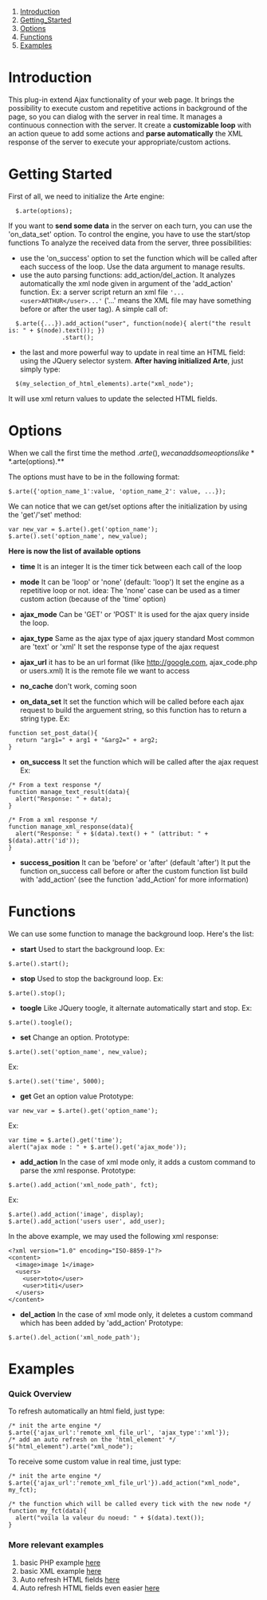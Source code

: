   1. [Introduction](#Introduction.md)
  1. [Getting\_Started](#Getting_Started.md)
  1. [Options](#Options.md)
  1. [Functions](#Functions.md)
  1. [Examples](#Examples.md)


# Introduction #

This plug-in extend Ajax functionality of your web page. It brings the possibility to execute custom and repetitive actions in background of the page, so you can dialog with the server in real time.
It manages a continuous connection with the server. It create a **customizable loop** with an action queue to add some actions and **parse automatically** the XML response of the server to execute your appropriate/custom actions.



# Getting Started #

First of all, we need to initialize the Arte engine:
```
  $.arte(options);
```
If you want to **send some data** in the server on each turn, you can use the 'on\_data\_set' option.
To control the engine, you have to use the start/stop functions
To analyze the received data from the server, three possibilities:
  * use the 'on\_success' option to set the function which will be called after each success of the loop. Use the data argument to manage results.
  * use the auto parsing functions: add\_action/del\_action. It analyzes automatically the xml node given in argument of the 'add\_action' function.
Ex: a server script return an xml file `'...<user>ARTHUR</user>...'` ('...' means the XML file may have something before or after the user tag). A simple call of:
```
  $.arte({...}).add_action("user", function(node){ alert("the result is: " + $(node).text()); })
               .start();
```
  * the last and more powerful way to update in real time an HTML field: using the JQuery selector system. **After having initialized Arte**, just simply type:
```
  $(my_selection_of_html_elements).arte("xml_node");
```
It will use xml return values to update the selected HTML fields.



# Options #

When we call the first time the method $.arte(), we can add some options like **$.arte(options).**

The options must have to be in the following format:
```
$.arte({'option_name_1':value, 'option_name_2': value, ...});
```

We can notice that we can get/set options after the initialization by using the 'get'/'set' method:
```
var new_var = $.arte().get('option_name');
$.arte().set('option_name', new_value);
```

**Here is now the list of available options**

  * **time**
It is an integer
It is the timer tick between each call of the loop

  * **mode**
It can be 'loop' or 'none' (default: 'loop')
It set the engine as a repetitive loop or not.
idea: The 'none' case can be used as a timer custom action (because of the 'time' option)

  * **ajax\_mode**
Can be 'GET' or 'POST'
It is used for the ajax query inside the loop.

  * **ajax\_type**
Same as the ajax type of ajax jquery standard
Most common are 'text' or 'xml'
It set the response type of the ajax request

  * **ajax\_url**
it has to be an url format (like http://google.com, ajax\_code.php or users.xml)
It is the remote file we want to access

  * **no\_cache**
don't work, coming soon

  * **on\_data\_set**
It set the function which will be called before each ajax request to build the arguement string, so this function has to return a string type.
Ex:
```
function set_post_data(){
  return "arg1=" + arg1 + "&arg2=" + arg2;
}
```

  * **on\_success**
It set the function which will be called after the ajax request
Ex:
```
/* From a text response */
function manage_text_result(data){
  alert("Response: " + data);
}

/* From a xml response */
function manage_xml_response(data){
  alert("Response: " + $(data).text() + " (attribut: " + $(data).attr('id'));
}
```

  * **success\_position**
It can be 'before' or 'after' (default 'after')
It put the function on\_success call before or after the custom function list build with 'add\_action' (see the function 'add\_Action' for more information)


# Functions #

We can use some function to manage the background loop. Here's the list:

  * **start**
Used to start the background loop.
Ex:
```
$.arte().start();
```

  * **stop**
Used to stop the background loop.
Ex:
```
$.arte().stop();
```

  * **toogle**
Like JQuery toogle, it alternate automatically start and stop.
Ex:
```
$.arte().toogle();
```

  * **set**
Change an option.
Prototype:
```
$.arte().set('option_name', new_value);
```
Ex:
```
$.arte().set('time', 5000);
```

  * **get**
Get an option value
Prototype:
```
var new_var = $.arte().get('option_name');
```
Ex:
```
var time = $.arte().get('time');
alert("ajax mode : " + $.arte().get('ajax_mode'));
```

  * **add\_action**
In the case of xml mode only, it adds a custom command to parse the xml response.
Prototype:
```
$.arte().add_action('xml_node_path', fct);
```
Ex:
```
$.arte().add_action('image', display);
$.arte().add_action('users user', add_user);
```
In the above example, we may used the following xml response:
```
<?xml version="1.0" encoding="ISO-8859-1"?>
<content>
  <image>image 1</image>
  <users>
    <user>toto</user>
    <user>titi</user>
  </users>
</content>
```

  * **del\_action**
In the case of xml mode only, it deletes a custom command which has been added by 'add\_action'
Prototype:
```
$.arte().del_action('xml_node_path');
```


# Examples #

### Quick Overview ###
To refresh automatically an html field, just type:
```
/* init the arte engine */
$.arte({'ajax_url':'remote_xml_file_url', 'ajax_type':'xml'});
/* add an auto refresh on the 'html_element' */
$("html_element").arte("xml_node");
```

To receive some custom value in real time, just type:
```
/* init the arte engine */
$.arte({'ajax_url':'remote_xml_file_url'}).add_action("xml_node", my_fct);

/* the function which will be called every tick with the new node */
function my_fct(data){
  alert("voila la valeur du noeud: " + $(data).text());
}
```

### More relevant examples ###
  1. basic PHP example [here](http://code.google.com/p/arte/wiki/Example1)
  1. basic XML example [here](http://code.google.com/p/arte/wiki/Example2)
  1. Auto refresh HTML fields [here](http://code.google.com/p/arte/wiki/Example3)
  1. Auto refresh HTML fields even easier [here](http://code.google.com/p/arte/wiki/Example4)